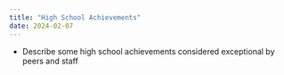 ```yaml
---
title: "High School Achievements"
date: 2024-02-07
---
```

- Describe some high school achievements considered exceptional by peers and staff